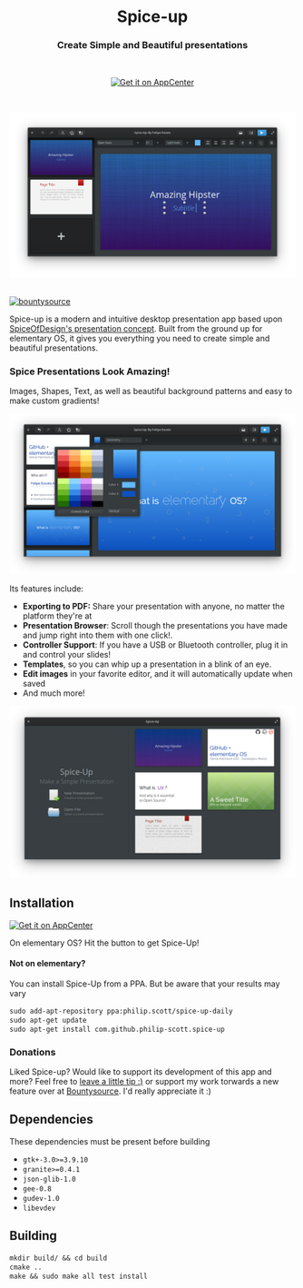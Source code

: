 <div>
  <h1 align="center">Spice-up</h1>
  <h3 align="center">Create Simple and Beautiful presentations</h3>
</div>

<br/>

<p align="center">
  <a href="https://appcenter.elementary.io/com.github.philip-scott.spice-up">
    <img src="https://appcenter.elementary.io/badge.svg" alt="Get it on AppCenter">
  </a>
</p>

<br/>

<p align="center">
    <img src="Screenshot.png" alt="Screenshot">
</p>

<h2> </h2>

<p>
<a href="https://www.bountysource.com/trackers/44752823-philip-scott-spice-up">
    <img src="https://www.bountysource.com/badge/tracker?tracker_id=44752823" alt="bountysource">
</a>
</p>

Spice-up is a modern and intuitive desktop presentation app based upon [SpiceOfDesign's presentation concept](http://spiceofdesign.deviantart.com/art/New-Presentation-Concept-401767854). Built from the ground up for elementary OS, it gives you everything you need to create simple and beautiful presentations.

### Spice Presentations Look Amazing!
Images, Shapes, Text, as well as beautiful background patterns and easy to make custom gradients!

<p align="center">
    <img src="Screenshot1.png" alt="Screenshot">
</p>

Its features include:

- **Exporting to PDF:** Share your presentation with anyone, no matter the platform they're at 
- **Presentation Browser**: Scroll though the presentations you have made and jump right into them with one click!.
- **Controller Support**: If you have a USB or Bluetooth controller, plug it in and control your slides!
- **Templates**, so you can whip up a presentation in a blink of an eye.
- **Edit images** in your favorite editor, and it will automatically update when saved
- And much more!

<p align="center">
    <img src="Screenshot2.png" alt="Screenshot">
</p>

## Installation

[![Get it on AppCenter](https://appcenter.elementary.io/badge.svg)](https://appcenter.elementary.io/com.github.philip-scott.spice-up)

On elementary OS? Hit the button to get Spice-Up!

#### Not on elementary?
You can install Spice-Up from a PPA. But be aware that your results may vary

    sudo add-apt-repository ppa:philip.scott/spice-up-daily
    sudo apt-get update
    sudo apt-get install com.github.philip-scott.spice-up

### Donations
Liked Spice-up? Would like to support its development of this app and more? Feel free to [leave a little tip :)](https://www.paypal.com/cgi-bin/webscr?cmd=_s-xclick&hosted_button_id=WYD9ZJK6ZFUDQ) or support my work torwards a new feature over at [Bountysource](https://www.bountysource.com/trackers/44752823-philip-scott-spice-up). I'd really appreciate it :) 

## Dependencies
These dependencies must be present before building
 - `gtk+-3.0>=3.9.10`
 - `granite>=0.4.1`
 - `json-glib-1.0`
 - `gee-0.8`
 - `gudev-1.0`
 - `libevdev`

## Building
```
mkdir build/ && cd build
cmake ..
make && sudo make all test install
```
